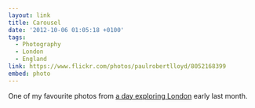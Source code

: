 ```yaml
---
layout: link
title: Carousel
date: '2012-10-06 01:05:18 +0100'
tags:
  - Photography
  - London
  - England
link: https://www.flickr.com/photos/paulrobertlloyd/8052168399
embed: photo
---
```

One of my favourite photos from [a day exploring London][1] early last month.

[1]: https://www.flickr.com/photos/paulrobertlloyd/sets/72157631686838093